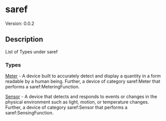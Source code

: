 # saref
Version: 0.0.2

## Description 

List of Types under saref
### Types

[Meter](https://github.com/smart-data-models/incubated/tree/master/SAREF/saref//Meter/README.md) - A device built to accurately detect and display a quantity in a form readable by a human being. Further, a device of category saref:Meter that performs a saref:MeteringFunction.

[Sensor](https://github.com/smart-data-models/incubated/tree/master/SAREF/saref//Sensor/README.md) - A device that detects and responds to events or changes in the physical environment such as light, motion, or temperature changes. Further, a device of category saref:Sensor that performs a saref:SensingFunction.

